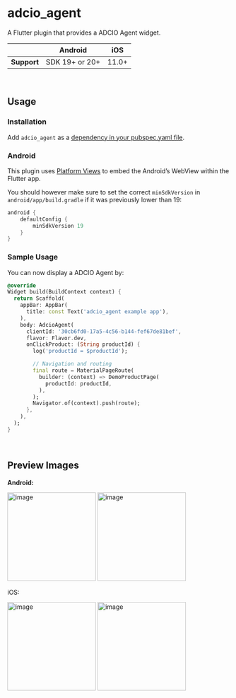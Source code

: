 # adcio_agent

A Flutter plugin that provides a ADCIO Agent widget.


|             | Android        | iOS   |
|-------------|----------------|-------|
| **Support** | SDK 19+ or 20+ | 11.0+ |

</br>

## Usage

### Installation

Add `adcio_agent` as a [dependency in your pubspec.yaml file](https://pub.dev/packages/adcio_agent/install).

### Android

This plugin uses
[Platform Views](https://flutter.dev/docs/development/platform-integration/platform-views) to embed
the Android’s WebView within the Flutter app.

You should however make sure to set the correct `minSdkVersion` in `android/app/build.gradle` if it was previously lower than 19:

```groovy
android {
    defaultConfig {
        minSdkVersion 19
    }
}
```

### Sample Usage
You can now display a ADCIO Agent by:
```dart
@override
Widget build(BuildContext context) {
  return Scaffold(
    appBar: AppBar(
      title: const Text('adcio_agent example app'),
    ),
    body: AdcioAgent(
      clientId: '30cb6fd0-17a5-4c56-b144-fef67de81bef',
      flavor: Flavor.dev,
      onClickProduct: (String productId) {
        log('productId = $productId');

        // Navigation and routing
        final route = MaterialPageRoute(
          builder: (context) => DemoProductPage(
            productId: productId,
          ),
        );
        Navigator.of(context).push(route);
      },
    ),
  );
}
```

</br>

## Preview Images

**Android:**

<p float="left">
  <img width="200" alt="image" src="https://github.com/corca-ai/adcio_agent/assets/51875059/013ab4d8-7f6c-4522-9d1d-8b0f415d69b4">
  <img width="200" alt="image" src="https://github.com/corca-ai/adcio_agent/assets/51875059/2b96aea1-6098-4e76-96e0-582570a5438b">
</p>

iOS:

<p float="left">
  <img width="200" alt="image" src="https://github.com/corca-ai/adcio_agent/assets/51875059/b80f1ccf-bede-462d-9bf8-b82d02029d5b">
  <img width="200" alt="image" src="https://github.com/corca-ai/adcio_agent/assets/51875059/5279bedf-b427-4fc7-94e7-d30f023b0048">
</p>
